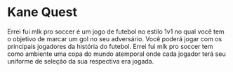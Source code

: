 # Kane Quest
Errei fui mlk pro soccer é um jogo de futebol no estilo 1v1 no qual você tem o objetivo de marcar um gol no seu adversário. Você poderá jogar com os principais jogadores da história do futebol. Errei fui mlk pro soccer tem como ambiente uma copa do mundo atemporal onde cada jogador terá seu uniforme de seleção da sua respectiva era jogada. 

